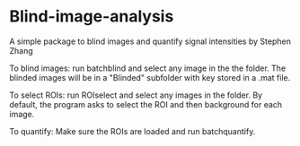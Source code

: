 # Blind-image-analysis
A simple package to blind images and quantify signal intensities
by Stephen Zhang

To blind images: run batchblind and select any image in the the folder. The blinded images will be in a "Blinded" subfolder with key stored in a .mat file.

To select ROIs: run ROIselect and select any images in the folder. By default, the program asks to select the ROI and then background for each image.

To quantify: Make sure the ROIs are loaded and run batchquantify.
